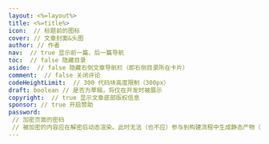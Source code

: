 ```yaml
---
layout: <%=layout%>
title: <%=title%>
icon:  // 标题前的图标
cover: // 文章封面&头图
author: // 作者
nav:  // true 显示前一篇、后一篇导航
toc:  // false 隐藏目录
aside:  // false 隐藏右侧文章导航栏（即右侧目录所在卡片）
comment:  // false 关闭评论
codeHeightLimit:  // 300 代码块高度限制（300px）
draft: boolean // 是否为草稿，将仅在开发时被展示
copyright:  // true 显示文章底部版权信息
sponsor: // true 开启赞助
password: 
 // 加密页面的密码
 // 被加密的内容应在解密后动态渲染。此时无法（也不应）参与到构建流程中生成静态产物（否则会被直接看到）。 因此对于加密内容中的图片路径，总是应该使用绝对路径而非相对路径。
---
```

